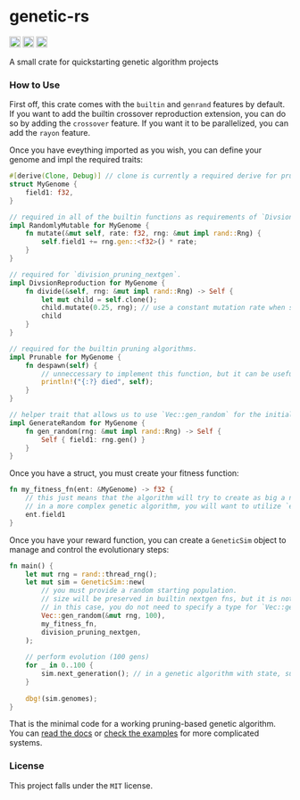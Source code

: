 # genetic-rs

[<img alt="github" src="https://img.shields.io/github/last-commit/hypercodec/genetic-rs" height="20">](https://github.com/hypercodec/genetic-rs)
[<img alt="crates.io" src="https://img.shields.io/crates/d/genetic-rs" height="20">](https://crates.io/crates/genetic-rs)
[<img alt="docs.rs" src="https://img.shields.io/docsrs/genetic-rs" height="20">](https://docs.rs/genetic-rs)

A small crate for quickstarting genetic algorithm projects

### How to Use
First off, this crate comes with the `builtin` and `genrand` features by default. If you want to add the builtin crossover reproduction extension, you can do so by adding the `crossover` feature. If you want it to be parallelized, you can add the `rayon` feature.

Once you have eveything imported as you wish, you can define your genome and impl the required traits:

```rust
#[derive(Clone, Debug)] // clone is currently a required derive for pruning nextgens.
struct MyGenome {
    field1: f32,
}

// required in all of the builtin functions as requirements of `DivsionReproduction` and `CrossoverReproduction`
impl RandomlyMutable for MyGenome {
    fn mutate(&mut self, rate: f32, rng: &mut impl rand::Rng) {
        self.field1 += rng.gen::<f32>() * rate;
    }
}

// required for `division_pruning_nextgen`.
impl DivsionReproduction for MyGenome {
    fn divide(&self, rng: &mut impl rand::Rng) -> Self {
        let mut child = self.clone();
        child.mutate(0.25, rng); // use a constant mutation rate when spawning children in pruning algorithms.
        child
    }
}

// required for the builtin pruning algorithms.
impl Prunable for MyGenome {
    fn despawn(self) {
        // unneccessary to implement this function, but it can be useful for debugging and cleaning up genomes.
        println!("{:?} died", self);
    }
}

// helper trait that allows us to use `Vec::gen_random` for the initial population.
impl GenerateRandom for MyGenome {
    fn gen_random(rng: &mut impl rand::Rng) -> Self {
        Self { field1: rng.gen() }
    }
}
```

Once you have a struct, you must create your fitness function:
```rust
fn my_fitness_fn(ent: &MyGenome) -> f32 {
    // this just means that the algorithm will try to create as big a number as possible due to fitness being directly taken from the field.
    // in a more complex genetic algorithm, you will want to utilize `ent` to test them and generate a reward.
    ent.field1
}
```


Once you have your reward function, you can create a `GeneticSim` object to manage and control the evolutionary steps:

```rust
fn main() {
    let mut rng = rand::thread_rng();
    let mut sim = GeneticSim::new(
        // you must provide a random starting population. 
        // size will be preserved in builtin nextgen fns, but it is not required to keep a constant size if you were to build your own nextgen function.
        // in this case, you do not need to specify a type for `Vec::gen_random` because of the input of `my_fitness_fn`.
        Vec::gen_random(&mut rng, 100),
        my_fitness_fn,
        division_pruning_nextgen,
    );
 
    // perform evolution (100 gens)
    for _ in 0..100 {
        sim.next_generation(); // in a genetic algorithm with state, such as a physics simulation, you'd want to do things with `sim.genomes` in between these calls
    }
 
    dbg!(sim.genomes);
}
```

That is the minimal code for a working pruning-based genetic algorithm. You can [read the docs](https://docs.rs/genetic-rs) or [check the examples](/examples/) for more complicated systems.

### License
This project falls under the `MIT` license.